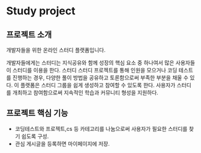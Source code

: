 # Study project

## 프로젝트 소개

개발자들을 위한 온라인 스터디 플랫폼입니다.

개발자들에게는 스터디는 지식공유와 함께 성장의 핵심 요소 중 하나여서 많은 사용자들이 스터디를 이용을 한다. 스터디 스터디 프로젝트를 통해 인원을 모으거나 코딩 테스트를 진행하는 경우, 다양한 풀이 방법을 공유하고 토론함으로써 부족한 부분을 채울 수 있다. 이 플랫폼은 스터디 그룹을 쉽게 생성하고 참여할 수 있도록 한다. 사용자가 스터디를 개최하고 참여함으로써 지속적인 학습과 커뮤니티 형성을 지원하다.

## 프로젝트 핵심 기능

- 코딩테스트와 프로젝트,cs 등 카테고리를 나눔으로써 사용자가 필요한 스터디를 찾기 쉽도록 구성.
- 관심 게시글을 등록하면 마이페이지에 저장.

  

  


